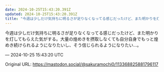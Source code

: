 ```yaml
---
date: 2024-10-25T15:43:20.391Z
updated: 2024-10-25T15:43:20.391Z
title: "今週は少しだけ気持ちに明るさが足りなくなってる感じだったけど、また明かりを灯して[...]"
---
```


<p>今週は少しだけ気持ちに明るさが足りなくなってる感じだったけど、また明かりを灯してもらえた気がする。大量の煌めきを摂取しなくても自分自身でもっと煌めき続けられるようになりたいし、そう信じられるようになりたい…。</p>

&mdash; 2024-10-25 15:43:20 UTC

Original URL: https://mastodon.social/@sakuramochi0/113368825881796117
